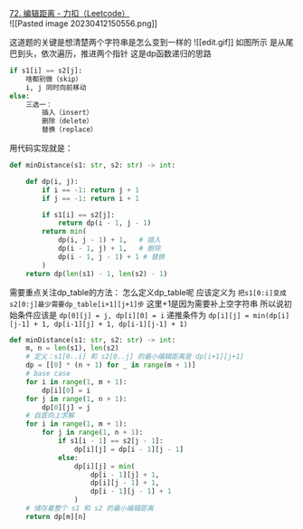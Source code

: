  [72. 编辑距离 - 力扣（Leetcode）](https://leetcode.cn/problems/edit-distance/)  
 ![[Pasted image 20230412150556.png]]


 这道题的关键是想清楚两个字符串是怎么变到一样的
 ![[edit.gif]]
 如图所示
 是从尾巴到头，依次遍历，推进两个指针
 这是dp函数递归的思路
```python
if s1[i] == s2[j]:
    啥都别做（skip）
    i, j 同时向前移动
else:
    三选一：
        插入（insert）
        删除（delete）
        替换（replace）
```
用代码实现就是：
```python
def minDistance(s1: str, s2: str) -> int:

    def dp(i, j):
        if i == -1: return j + 1
        if j == -1: return i + 1

        if s1[i] == s2[j]:
            return dp(i - 1, j - 1) 
        return min(
            dp(i, j - 1) + 1,   # 插入
            dp(i - 1, j) + 1,   # 删除
            dp(i - 1, j - 1) + 1 # 替换
        )
    return dp(len(s1) - 1, len(s2) - 1)
```

需要重点关注dp_table的方法：
怎么定义dp_table呢
应该定义为
`把s1[0:i]变成s2[0:j]最少需要dp_table[i+1][j+1]步` 这里+1是因为需要补上空字符串
所以说初始条件应该是
`dp[0][j] = j, dp[i][0] = i`
递推条件为
`dp[i][j] = min(dp[i][j-1] + 1, dp[i-1][j] + 1, dp[i-1][j-1] + 1)`
```python
def minDistance(s1: str, s2: str) -> int:
    m, n = len(s1), len(s2)
    # 定义：s1[0..i] 和 s2[0..j] 的最小编辑距离是 dp[i+1][j+1]
    dp = [[0] * (n + 1) for _ in range(m + 1)]
    # base case 
    for i in range(1, m + 1):
        dp[i][0] = i
    for j in range(1, n + 1):
        dp[0][j] = j
    # 自底向上求解
    for i in range(1, m + 1):
        for j in range(1, n + 1):
            if s1[i - 1] == s2[j - 1]:
                dp[i][j] = dp[i - 1][j - 1]
            else:
                dp[i][j] = min(
                    dp[i - 1][j] + 1,
                    dp[i][j - 1] + 1,
                    dp[i - 1][j - 1] + 1
                )
    # 储存着整个 s1 和 s2 的最小编辑距离
    return dp[m][n]
```
